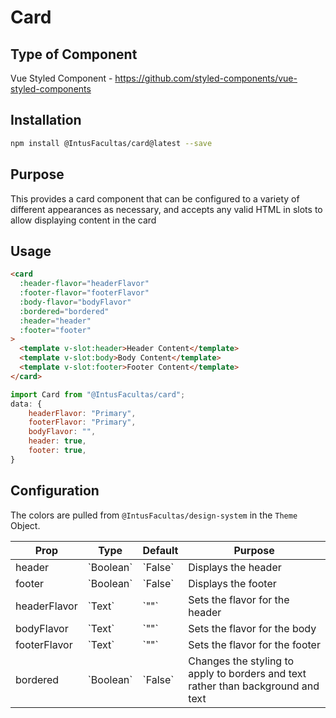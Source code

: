 # Card

## Type of Component

Vue Styled Component - https://github.com/styled-components/vue-styled-components

## Installation

```bash
npm install @IntusFacultas/card@latest --save
```

## Purpose

This provides a card component that can be configured to a variety of different appearances as necessary, and accepts any valid HTML in slots to allow displaying content in the card

## Usage

```html
<card
  :header-flavor="headerFlavor"
  :footer-flavor="footerFlavor"
  :body-flavor="bodyFlavor"
  :bordered="bordered"
  :header="header"
  :footer="footer"
>
  <template v-slot:header>Header Content</template>
  <template v-slot:body>Body Content</template>
  <template v-slot:footer>Footer Content</template>
</card>
```

```javascript
import Card from "@IntusFacultas/card";
data: {
    headerFlavor: "Primary",
    footerFlavor: "Primary",
    bodyFlavor: "",
    header: true,
    footer: true,
}
```

## Configuration

The colors are pulled from `@IntusFacultas/design-system` in the `Theme` Object.

<table>
    <thead>
        <tr>
            <th>Prop</th>
            <th>Type</th>
            <th>Default</th>
            <th>Purpose</th>
        </tr>
    </thead>
    <tbody>
        <tr>
            <td>header</td>
            <td>`Boolean`</td>
            <td>`False`</td>
            <td>Displays the header</td>
        </tr>
        <tr>
            <td>footer</td>
            <td>`Boolean`</td>
            <td>`False`</td>
            <td>Displays the footer</td>
        </tr>
        <tr>
            <td>headerFlavor</td>
            <td>`Text`</td>
            <td>`""`</td>
            <td>Sets the flavor for the header</td>
        </tr>
        <tr>
            <td>bodyFlavor</td>
            <td>`Text`</td>
            <td>`""`</td>
            <td>Sets the flavor for the body</td>
        </tr>
        <tr>
            <td>footerFlavor</td>
            <td>`Text`</td>
            <td>`""`</td>
            <td>Sets the flavor for the footer</td>
        </tr>
        <tr>
            <td>bordered</td>
            <td>`Boolean`</td>
            <td>`False`</td>
            <td>Changes the styling to apply to borders and text rather than background and text</td>
        </tr>
    </tbody>
</table>
